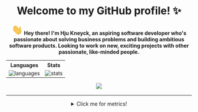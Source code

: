 <div align="center">
    <h1>Welcome to my GitHub profile! ✨</h1>
    <p><img src="https://github.com/huenique/huenique/blob/main/gifs/Hi.gif?raw=true" width="30px"><b>
    Hey there! I'm Hju Kneyck, an aspiring software developer who's passionate about solving business problems and building ambitious software products. Looking to work on new, exciting projects with other passionate, like-minded people.</b></p>
    <table>
        <tr>
            <th>Languages</th>
            <th>Stats</th>
        </tr>
        <tr>
            <td>
                <image
                    src="https://github-readme-stats.vercel.app/api/top-langs/?username=huenique&theme=midnight-purple&layout=compact&hide_title=true&langs_count=8&card_width=380" alt="languages" />
            </td>
            <td>
                <image
                    src="https://github-readme-stats.vercel.app/api?username=huenique&theme=midnight-purple&hide_title=true" alt="stats" />
            </td>
        </tr>
    </table>
    <image src="https://github-readme-streak-stats.herokuapp.com/?user=huenique&theme=midnight-purple" />
</div>

---

<div align="center">
    <details>
        <summary>Click me for metrics!</summary>
        <br>
        <table>
            <tr>
                <td>
                    <image src="https://metrics.lecoq.io/huenique?template=classic&isocalendar=1&languages=1&gists=1&followup=1&lines=1&achievements=1&notable=1&isocalendar.duration=half-year&languages.limit=8&languages.sections=most-used&languages.colors=github&languages.threshold=0%25&languages.indepth=false&languages.categories=markup%2C%20programming&languages.recent.categories=markup%2C%20programming&languages.recent.load=300&languages.recent.days=14&followup.sections=repositories&achievements.threshold=C&achievements.secrets=true&achievements.display=compact&achievements.limit=0&notable.repositories=false&config.timezone=Asia%2FManila" alt="metrics" />
                </td>
            </tr>
        </table>
    </details>
<div>
